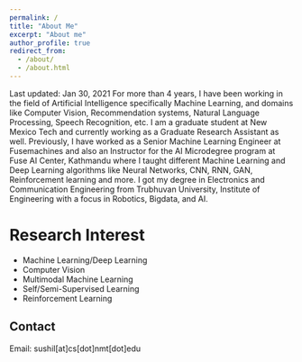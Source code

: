 ```yaml
---
permalink: /
title: "About Me"
excerpt: "About me"
author_profile: true
redirect_from:
  - /about/
  - /about.html
---
```

Last updated: Jan 30, 2021 
For more than 4 years, I have been working in the field of Artificial Intelligence specifically Machine Learning, and domains like Computer Vision, Recommendation systems, Natural Language Processing, Speech Recognition, etc.
I am a graduate student at New Mexico Tech and currently working as a Graduate Research Assistant as well. Previously, I have worked as a Senior Machine Learning Engineer at Fusemachines and also an Instructor for the AI Microdegree program at Fuse AI Center, Kathmandu where I taught different Machine Learning and Deep Learning algorithms like Neural Networks, CNN, RNN, GAN, Reinforcement learning and more.
I got my degree in Electronics and Communication Engineering from Trubhuvan University, Institute of Engineering with a focus in Robotics, Bigdata, and AI.

Research Interest
======
* Machine Learning/Deep Learning
* Computer Vision
* Multimodal Machine Learning
* Self/Semi-Supervised Learning
* Reinforcement Learning

Contact
------
Email: sushil[at]cs[dot]nmt[dot]edu
